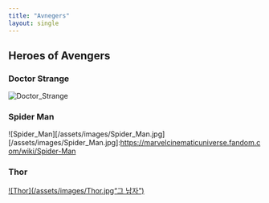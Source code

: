 ```yaml
---
title: "Avnegers"
layout: single
---
```


Heroes of Avengers
---
### Doctor Strange
![Doctor_Strange](/asserts/images/Doctor_strange.jpg)

### Spider Man
![Spider_Man][/assets/images/Spider_Man.jpg]
[/assets/images/Spider_Man.jpg]:https://marvelcinematicuniverse.fandom.com/wiki/Spider-Man

### Thor
[![Thor](/assets/images/Thor.jpg“그 남자”)](https://marvelcinematicuniverse.fandom.com/wiki/Thor)

